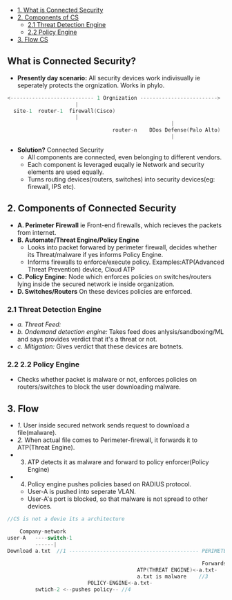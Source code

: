 - [1. What is Connected Security](#What)
- [2. Components of CS](#Pillars)
  - [2.1 Threat Detection Engine](#TDE)
  - [2.2 Policy Engine](#PE)
- [3. Flow CS](#Flow)

<a name="What"></a>
## What is Connected Security?
- **Presently day scenario:** All security devices work indivisually ie seperately protects the orgnization. Works in phylo.
```c
<--------------------------- 1 Orgnization ------------------------->
                      |
  site-1  router-1  firewall(Cisco)
                      |                                                               internet
                                                     |
                                  router-n    DDos Defense(Palo Alto)
                                                     |
```
- **Solution?** Connected Security
  - All components are connected, even belonging to different vendors.
  - Each component is leveraged euqally ie Network and security elements are used equally.
  - Turns routing devices(routers, switches) into security devices(eg: firewall, IPS etc).

<a name="Pillars"></a>
## 2. Components of Connected Security
- **A. Perimeter Firewall** ie Front-end firewalls, which recieves the packets from internet.
- **B. Automate/Threat Engine/Policy Engine** 
  - Looks into packet forwared by perimeter firewall, decides whether its Threat/malware if yes informs Policy Engine.
  - Informs firewalls to enforce/execute policy. Examples:ATP(Advanced Threat Prevention) device, Cloud ATP
- **C. Policy Engine:** Node which enforces policies on switches/routers lying inside the secured network ie inside organization. 
- **D. Switches/Routers** On these devices policies are enforced.

<a name="TDE"></a>
### 2.1 Threat Detection Engine
- _a. Threat Feed:_ 
- _b. Ondemand detection engine:_ Takes feed does anlysis/sandboxing/ML and says provides verdict that it's a threat or not.
- _c. Mitigation:_ Gives verdict that these devices are botnets.

<a name="PE"></a>
### 2.2 2.2 Policy Engine
- Checks whether packet is malware or not, enforces policies on routers/switches to block the user downloading malware.

<a name="Flow"></a>
## 3. Flow
- _1._ User inside secured network sends request to download a file(malware).
- _2._ When actual file comes to Perimeter-firewall, it forwards it to ATP(Threat Engine).
- 3. ATP detects it as malware and forward to policy enforcer(Policy Engine)
- 4. Policy engine pushes policies based on RADIUS protocol.
  - User-A is pushed into seperate VLAN.
  - User-A's port is blocked, so that malware is not spread to other devices.
```c
//CS is not a devie its a architecture

    Company-network           
user-A   ----switch-1
         ------|
Download a.txt  //1 ------------------------------------------ PERIMETER-FIREWALL -----  internet  --------> Malware
                                                                          <----------------- a.txt --------------
                                                               Forwards to ATP  //2
                                          ATP(THREAT ENGINE)<-a.txt-                 
                                          a.txt is malware    //3
                          POLICY-ENGINE<-a.txt-
         swtich-2 <--pushes policy-- //4
```


